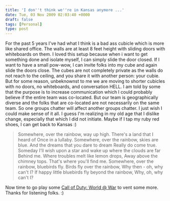 ```yaml
---
title: 'I don''t think we''re in Kansas anymore ...'
date: Tue, 03 Nov 2009 02:03:40 +0000
draft: false
tags: [Personal]
type: post
---
```


<vent> For the past 5 years I've had what I think is a bad ass cubicle which is more like shared office. The walls are at least 8 feet height with sliding doors with whiteboards on them. I loved this setup because when i want to get something done and isolate myself, I can simply slide the door closed. If I want to have a small pow-wow, I can invite folks into my cube and again slide the doors close. The cubes are not completely private as the walls do not reach to the ceiling, and you share it with another person: your cubie. But for some reason, unbeknownst to me we are moving to shorter cubicles with no doors, no whiteboards, and conversation HELL. I am told by some that the purpose is to increase communication which I could probably believe if the entire team was co-located. But our team is geographically diverse and the folks that are co-located are not necessarily on the same team. So one groups chatter will affect another groups chatter. I just wish I could make sense of it all. I guess I'm realizing in my old age that I dislike change, especially that which I did not initiate. Maybe if I tap my ruby red shoes, I can get back to Kansas :) </vent>

> Somewhere, over the rainbow, way up high. There's a land that I heard of Once in a lullaby. Somewhere, over the rainbow, skies are blue. And the dreams that you dare to dream Really do come true. Someday I'll wish upon a star and wake up where the clouds are far Behind me. Where troubles melt like lemon drops, Away above the chimney tops. That's where you'll find me. Somewhere, over the rainbow, bluebirds fly. Birds fly over the rainbow, Why then - oh, why can't I? If happy little bluebirds fly beyond the rainbow, Why, oh, why can't I?

Now time to go play some [Call of Duty: World @ War](http://www.callofduty.com/) to vent some more. Thanks for listening folks. :)